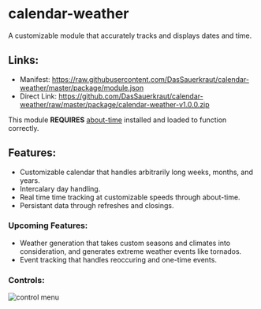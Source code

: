 # calendar-weather
A customizable module that accurately tracks and displays dates and time.
## Links:
* Manifest: https://raw.githubusercontent.com/DasSauerkraut/calendar-weather/master/package/module.json
* Direct Link: https://github.com/DasSauerkraut/calendar-weather/raw/master/package/calendar-weather-v1.0.0.zip

This module **REQUIRES** [about-time](https://gitlab.com/tposney/about-time) installed and loaded to function correctly.
## Features:
* Customizable calendar that handles arbitrarily long weeks, months, and years. 
* Intercalary day handling.
* Real time time tracking at customizable speeds through about-time.
* Persistant data through refreshes and closings.
### Upcoming Features:
* Weather generation that takes custom seasons and climates into consideration, and generates extreme weather events like tornados.
* Event tracking that handles reoccuring and one-time events.
### Controls:
![control menu](https://i.imgur.com/yUysSNH.png)
